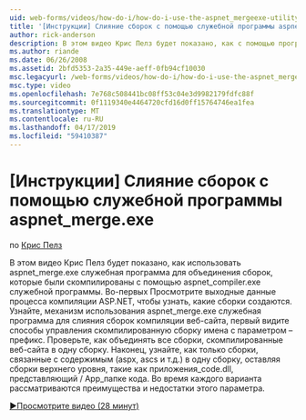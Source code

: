 ```yaml
---
uid: web-forms/videos/how-do-i/how-do-i-use-the-aspnet_mergeexe-utility-to-merge-assemblies
title: '[Инструкции] Слияние сборок с помощью служебной программы aspnet_merge.exe | Документация Майкрософт'
author: rick-anderson
description: В этом видео Крис Пелз будет показано, как с помощью программы aspnet_merge.exe для объединения сборок, которые были скомпилированы с помощью водник служебной программы aspnet_compiler.exe...
ms.author: riande
ms.date: 06/26/2008
ms.assetid: 2bfd5353-2a35-449e-aeff-0fb94cf10030
msc.legacyurl: /web-forms/videos/how-do-i/how-do-i-use-the-aspnet_mergeexe-utility-to-merge-assemblies
msc.type: video
ms.openlocfilehash: 7e768c508441bc08ff53c04e3d9982179fdfc88f
ms.sourcegitcommit: 0f1119340e4464720cfd16d0ff15764746ea1fea
ms.translationtype: MT
ms.contentlocale: ru-RU
ms.lasthandoff: 04/17/2019
ms.locfileid: "59410387"
---
```

# <a name="how-do-i-use-the-aspnetmergeexe-utility-to-merge-assemblies"></a>[Инструкции] Слияние сборок с помощью служебной программы aspnet_merge.exe

по [Крис Пелз](https://twitter.com/chrispels)

В этом видео Крис Пелз будет показано, как использовать aspnet\_merge.exe служебная программа для объединения сборок, которые были скомпилированы с помощью aspnet\_compiler.exe служебной программы. Во-первых Просмотрите выходные данные процесса компиляции ASP.NET, чтобы узнать, какие сборки создаются. Узнайте, механизм использования aspnet\_merge.exe служебная программа для слияния сборок компиляции веб-сайта, первый видите способы управления скомпилированную сборку имена с параметром – префикс. Проверьте, как объединять все сборки, скомпилированные веб-сайта в одну сборку. Наконец, узнайте, как только сборки, связанные с содержимым (aspx, ascs и т.д.) в одну сборку, оставляя сборки верхнего уровня, такие как приложения\_code.dll, представляющий / App\_папке кода. Во время каждого варианта рассматриваются преимущества и недостатки этого параметра.

[&#9654;Просмотрите видео (28 минут)](https://channel9.msdn.com/Blogs/ASP-NET-Site-Videos/how-do-i-use-the-aspnet_mergeexe-utility-to-merge-assemblies)
